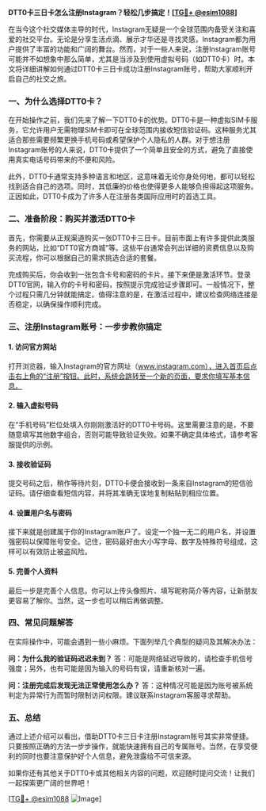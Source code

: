 **DTT0卡三日卡怎么注册Instagram？轻松几步搞定！[[TG💪+ @esim1088](https://t.me/s/esim1088)]**

在当今这个社交媒体主导的时代，Instagram无疑是一个全球范围内备受关注和喜爱的社交平台。无论是分享生活点滴、展示才华还是寻找灵感，Instagram都为用户提供了丰富的功能和广阔的舞台。然而，对于一些人来说，注册Instagram账号可能并不如想象中那么简单，尤其是当涉及到使用虚拟号码（如DTT0卡）时。本文将详细讲解如何通过DTT0卡三日卡成功注册Instagram账号，帮助大家顺利开启自己的社交之旅。

### 一、为什么选择DTT0卡？

在开始操作之前，我们先来了解一下DTT0卡的优势。DTT0卡是一种虚拟SIM卡服务，它允许用户无需物理SIM卡即可在全球范围内接收短信验证码。这种服务尤其适合那些需要频繁更换手机号码或希望保护个人隐私的人群。对于想注册Instagram账号的人来说，DTT0卡提供了一个简单且安全的方式，避免了直接使用真实电话号码带来的不便和风险。

此外，DTT0卡通常支持多种语言和地区，这意味着无论你身处何地，都可以轻松找到适合自己的选项。同时，其低廉的价格也使得更多人能够负担得起这项服务。正因如此，DTT0卡成为了许多人在注册各类国际应用时的首选工具。

### 二、准备阶段：购买并激活DTT0卡

首先，你需要从正规渠道购买一张DTT0卡三日卡。目前市面上有许多提供此类服务的网站，比如“DTT0官方商城”等。这些平台通常会列出详细的资费信息以及购买流程，你可以根据自己的需求挑选合适的套餐。

完成购买后，你会收到一张包含卡号和密码的卡片。接下来便是激活环节。登录DTT0官网，输入你的卡号和密码，按照提示完成验证步骤即可。一般情况下，整个过程只需几分钟就能搞定。值得注意的是，在激活过程中，建议检查网络连接是否稳定，以确保操作顺利完成。

### 三、注册Instagram账号：一步步教你搞定

#### 1. 访问官方网站

打开浏览器，输入Instagram的官方网址（www.instagram.com），进入首页后点击右上角的“注册”按钮。此时，系统会跳转至一个新的页面，要求你填写基本信息。

#### 2. 输入虚拟号码

在“手机号码”栏位处填入你刚刚激活好的DTT0卡号码。这里需要注意的是，不要随意填写其他数字组合，否则可能导致验证失败。如果不确定具体格式，请参考客服提供的示例。

#### 3. 接收验证码

提交号码之后，稍作等待片刻，DTT0卡便会接收到一条来自Instagram的短信验证码。请仔细查看短信内容，并将其准确无误地复制粘贴到相应位置。

#### 4. 设置用户名与密码

接下来就是创建属于你的Instagram账户了。设定一个独一无二的用户名，并设置强密码以保障账号安全。记住，密码最好由大小写字母、数字及特殊符号组成，这样可以有效防止被盗风险。

#### 5. 完善个人资料

最后一步是完善个人信息。你可以上传头像照片、填写昵称简介等内容，让新朋友更容易了解你。当然，这一步也可以稍后再做调整。

### 四、常见问题解答

在实际操作中，可能会遇到一些小麻烦。下面列举几个典型的疑问及其解决办法：

**问：为什么我的验证码迟迟未到？**
答：可能是网络延迟导致的，请检查手机信号强度；另外，也有可能是因为输入的号码有误，请重新核对一遍。

**问：注册完成后发现无法正常使用怎么办？**
答：这种情况可能是因为账号被系统判定为异常行为而暂时限制访问权限。建议联系Instagram客服寻求帮助。

### 五、总结

通过上述介绍可以看出，借助DTT0卡三日卡注册Instagram账号其实非常便捷。只要按照正确的方法一步步操作，就能快速拥有自己的专属账号。当然，在享受便利的同时也要注意保护好个人信息，避免泄露给不可信来源。

如果你还有其他关于DTT0卡或其他相关内容的问题，欢迎随时提问交流！让我们一起探索更广阔的世界吧！

[[TG💪+ @esim1088](https://t.me/s/esim1088) ![Image](https://i.postimg.cc/4NQfJmqS/Snipaste-2025-05-13-00-14-12.png)]